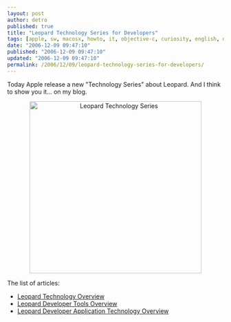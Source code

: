 ```yaml
---
layout: post
author: detro
published: true
title: "Leopard Technology Series for Developers"
tags: [apple, sw, macosx, howto, it, objective-c, curiosity, english, devtools]
date: "2006-12-09 09:47:10"
published: "2006-12-09 09:47:10"
updated: "2006-12-09 09:47:10"
permalink: /2006/12/09/leopard-technology-series-for-developers/
---
```


Today Apple release a new "Technology Series" about Leopard. And I think to show you it... on my blog.
<div align="center"><img src="http://developer.apple.com/leopard/overview/images/article_header.jpg" alt="Leopard Technology Series" width="400"/></div>

The list of articles:
<ul>
<li><a href="http://developer.apple.com/leopard/overview/">Leopard Technology Overview</a></li>
				<li><a href="http://developer.apple.com/leopard/overview/tools.html">Leopard Developer Tools Overview</a></li>
				<li><a href="http://developer.apple.com/leopard/overview/apptech.html">Leopard Developer Application Technology Overview</a></li>
			</ul>
